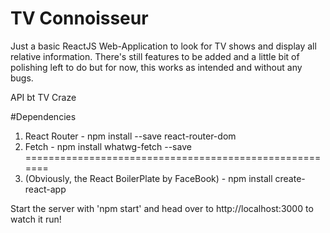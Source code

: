 # TV Connoisseur
Just a basic ReactJS Web-Application to look for TV shows and display all relative information.
There's still features to be added and a little bit of polishing left to do but for now, this works as intended and without any bugs.

API bt TV Craze

#Dependencies
  1. React Router - npm install --save react-router-dom
  2. Fetch - npm install whatwg-fetch --save
  =======================================================
  3. (Obviously, the React BoilerPlate by FaceBook) - npm install create-react-app

Start the server with 'npm start' and head over to http://localhost:3000 to watch it run!
